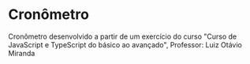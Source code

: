 # Cronômetro
 Cronômetro desenvolvido a partir de um exercício do curso "Curso de JavaScript e TypeScript do básico ao avançado", Professor: Luiz Otávio Miranda

